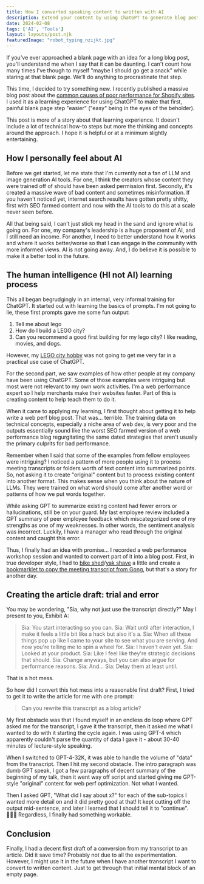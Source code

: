 ```yaml
---
title: How I converted speaking content to written with AI
description: Extend your content by using ChatGPT to generate blog posts from speaking transcripts
date: 2024-02-08
tags: ['AI', 'Tools']
layout: layouts/post.njk
featuredImage: "robot_typing_nzijkt.jpg"
---
```


If you've ever approached a blank page with an idea for a long blog post, you'll understand me when I say that it can be daunting. I can't count how many times I've though to myself "maybe I should go get a snack" while staring at that blank page. We'll do anything to procrastinate that step.

This time, I decided to try something new. I recently published a massive blog post about the [common causes of poor performance for Shopify sites](https://performance.shopify.com/blogs/blog/debugging-common-causes-for-slow-loading-in-shopify-liquid-storefronts). I used it as a learning experience for using ChatGPT to make that first, painful blank page step "easier" ("easy" being in the eyes of the beholder).

This post is more of a story about that learning experience. It doesn't include a lot of technical how-to steps but more the thinking and concepts around the approach. I hope it is helpful or at a minimum slightly entertaining.

## How I personally feel about AI

Before we get started, let me state that I'm currently not a fan of LLM and image generation AI tools. For one, I think the creators whose content they were trained off of should have been asked permission first. Secondly, it's created a massive wave of bad content and sometimes misinformation. If you haven't noticed yet, internet search results have gotten pretty shitty, first with SEO farmed content and now with the AI tools to do this at a scale never seen before.

All that being said, I can't just stick my head in the sand and ignore what is going on. For one, my company's leadership is a huge proponent of AI, and I still need an income. For another, I need to better understand how it works and where it works better/worse so that I can engage in the community with more informed views. AI is not going away. And, I do believe it is possible to make it a better tool in the future.

## The human intelligence (HI not AI) learning process

This all began begrudgingly in an internal, very informal training for ChatGPT. It started out with learning the basics of prompts. I'm not going to lie, these first prompts gave me some fun output: 

1. Tell me about lego
2. How do I build a LEGO city?
3. Can you recommend a good first building for my lego city? I like reading, movies, and dogs.

However, my [LEGO city hobby](https://www.instagram.com/siabuildsbricks/) was not going to get me very far in a practical use case of ChatGPT.

For the second part, we saw examples of how other people at my company have been using ChatGPT. Some of those examples were intriguing but most were not relevant to my own work activities. I'm a web performance expert so I help merchants make their websites faster. Part of this is creating content to help teach them to do it.

When it came to applying my learning, I first thought about getting it to help write a web perf blog post. That was... terrible. The training data on technical concepts, especially a niche area of web dev, is very poor and the outputs essentially sound like the worst SEO farmed version of a web performance blog regurgitating the same dated strategies that aren't usually the primary culprits for bad performance.

Remember when I said that some of the examples from fellow employees were intriguing? I noticed a pattern of more people using it to process meeting transcripts or folders worth of text content into summarized points. So, not asking it to create "original" content but to process existing content into another format. This makes sense when you think about the nature of LLMs. They were trained on what word should come after another word or patterns of how we put words together.

<aside>While asking GPT to summarize existing content had fewer errors or hallucinations, still be on your guard. My last employee review included a GPT summary of peer employee feedback which miscategorized one of my strengths as one of my weaknesses. In other words, the sentiment analysis was incorrect. Luckily, I have a manager who read through the original content and caught this error.</aside>

Thus, I finally had an idea with promise... I recorded a web performance workshop session and wanted to convert part of it into a blog post. First, in true developer style, I had to [bike shed](https://en.wiktionary.org/wiki/bikeshedding)/[yak shave](https://en.wiktionary.org/wiki/yak_shaving) a little and create a [bookmarklet to copy the meeting transcript from Gong](https://projects.sia.codes/gong-transcript/), but that's a story for another day.

## Creating the article draft: trial and error

You may be wondering, "Sia, why not just use the transcript directly?" May I present to you, Exhibit A:

> Sia: You start interacting so you can.
> Sia: Wait until after interaction, I make it feels a little bit like a hack but also it's a.
> Sia: When all these things pop up like I came to your site to see what you are serving. And now you're telling me to spin a wheel for.
> Sia: I haven't even yet.
> Sia: Looked at your product.
> Sia: Like I feel like they're strategic decisions that should.
> Sia: Change anyways, but you can also argue for performance reasons.
> Sia: And…
> Sia: Delay them at least until.

That is a hot mess.

So how did I convert this hot mess into a reasonable first draft? First, I tried to get it to write the article for me with one prompt:

> Can you rewrite this transcript as a blog article?

My first obstacle was that I found myself in an endless do loop where GPT asked me for the transcript, I gave it the transcript, then it asked me what I wanted to do with it starting the cycle again. I was using GPT-4 which apparently couldn't parse the quantity of data I gave it - about 30-40 minutes of lecture-style speaking.

When I switched to GPT-4-32K, it was able to handle the volume of "data" from the transcript. Then I hit my second obstacle. The intro paragraph was dumb GPT speak, I got a few paragraphs of decent summary of the beginning of my talk, then it went way off script and started giving me GPT-style "original" content for web perf optimization. Not what I wanted. 

Then I asked GPT, "What did I say about x?" for each of the sub-topics I wanted more detail on and it did pretty good at that! It kept cutting off the output mid-sentence, and later I learned that I should tell it to "continue". 🤦🏻‍♀️ Regardless, I finally had something workable.

## Conclusion

Finally, I had a decent first draft of a conversion from my transcript to an article. Did it save time? Probably not due to all the experimentation. However, I might use it in the future when I have another transcript I want to convert to written content. Just to get through that initial mental block of an empty page.
